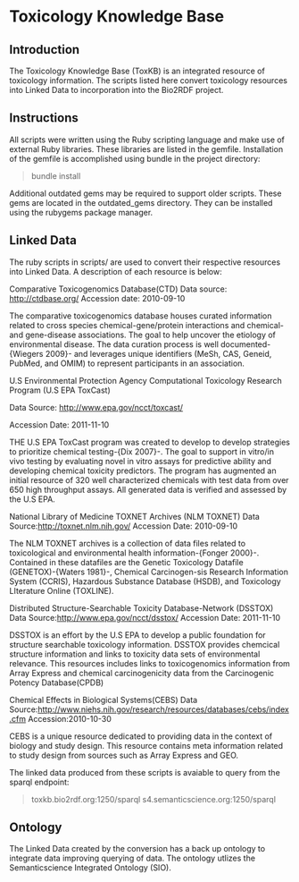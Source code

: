 Toxicology Knowledge Base
=========================

Introduction
------------

The Toxicology Knowledge Base (ToxKB) is an integrated resource of toxicology
information. The scripts listed here convert toxicology resources into Linked
Data to incorporation into the Bio2RDF project.

Instructions
------------

All scripts were written using the Ruby scripting language and make use of
external Ruby libraries. These libraries are listed in the gemfile. Installation
of the gemfile is accomplished using bundle in the project directory:

> bundle install

Additional outdated gems may be required to support older scripts. These gems
are located in the outdated_gems directory. They can be installed using the
rubygems package manager.

Linked Data
------------
The ruby scripts in scripts/ are used to convert their respective resources into
Linked Data. A description of each resource is below:

Comparative Toxicogenomics Database(CTD)
Data source: http://ctdbase.org/ 
Accession date: 2010-09-10

The comparative toxicogenomics database houses curated information related to
cross species chemical-gene/protein interactions and chemical- and gene-disease
associations. The goal to help uncover the etiology of environmental disease.
The data curation process is well documented-{Wiegers 2009}- and leverages
unique identifiers (MeSh, CAS, Geneid, PubMed, and OMIM) to represent
participants in an association.

U.S Environmental Protection Agency Computational Toxicology Research Program
(U.S EPA ToxCast)

Data Source: http://www.epa.gov/ncct/toxcast/

Accession Date: 2011-11-10

THE U.S EPA ToxCast program was created to develop to develop strategies to
prioritize chemical testing-{Dix 2007}-. The goal to support in vitro/in vivo
testing by evaluating novel in vitro assays for predictive ability and
developing chemical toxicity predictors. The program has augmented an initial
resource of 320 well characterized chemicals  with test data from over 650 high
throughput assays. All generated data is verified and assessed by the U.S EPA.

National Library of Medicine TOXNET Archives (NLM TOXNET)
Data Source:http://toxnet.nlm.nih.gov/
Accession Date: 2010-09-10

The NLM TOXNET archives is a collection of data files related to toxicological
and environmental health information-{Fonger 2000}-. Contained in these
datafiles are the Genetic Toxicology Datafile (GENETOX)-{Waters 1981}-, Chemical
Carcinogen-sis Research Information System (CCRIS),  Hazardous Substance
Database (HSDB),  and Toxicology LIterature Online (TOXLINE).

Distributed Structure-Searchable Toxicity Database-Network (DSSTOX)
Data Source:http://www.epa.gov/ncct/dsstox/
Accession Date: 2011-11-10

DSSTOX is an effort by the U.S EPA to develop a public foundation for structure
searchable toxicology information. DSSTOX provides chemcical structure
information and links to toxicity data sets of environmental relevance. This
resources includes links to toxicogenomics information from Array Express and
chemical carcinogenicity data from the Carcinogenic Potency Database(CPDB)

Chemical Effects in Biological Systems(CEBS)
Data Source:http://www.niehs.nih.gov/research/resources/databases/cebs/index.cfm
Accession:2010-10-30

CEBS is a unique resource dedicated to providing data in the context of biology
and study design. This resource contains meta information related to study
design from sources such as Array Express and GEO.

The linked data produced from these scripts is avaiable to query
from the sparql endpoint: 
  
  >toxkb.bio2rdf.org:1250/sparql
  >s4.semanticscience.org:1250/sparql

Ontology
--------
The Linked Data created by the conversion has a back up ontology to integrate
data improving querying of data. The ontology utlizes the Semanticscience
Integrated Ontology (SIO).
